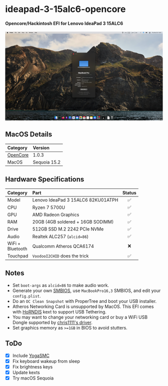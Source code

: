 # ideapad-3-15alc6-opencore
#### Opencore/Hackintosh EFI for Lenovo IdeaPad 3 15ALC6

![Hackintosh Screenshot](images/screenshot.png)

## MacOS Details
Category | Version
:- | :-
[OpenCore](https://github.com/acidanthera/OpenCorePkg) | 1.0.3
MacOS | Sequoia 15.2

## Hardware Specifications
Category | Part | Status
:- | :- | :-:
Model | Lenovo IdeaPad 3 15ALC6 82KU01ATPH | ✅
CPU | Ryzen 7 5700U | ✅
GPU | AMD Radeon Graphics | ✅
RAM | 20GB (4GB soldered + 16GB SODIMM) | ✅
Drive | 512GB SSD M.2 2242 PCIe NVMe | ✅
Audio | Realtek ALC257 (`alcid=86`) | ✅
WiFi +<br/>Bluetooth | Qualcomm Atheros QCA6174 | ❌
Touchpad | `VoodooI2CHID` does the trick | ✅

## Notes
- Set `boot-args` as `alcid=86` to make audio work.
- Generate your own [SMBIOS](https://github.com/corpnewt/GenSMBIOS), use `MacBookPro16,3` SMBIOS, and edit your `config.plist`.
- Do an `OC Clean Snapshot` with ProperTree and boot your USB installer.
- Atheros Networking Card is unsupported by MacOS. This EFI comes with [HoRNDIS]() kext to support USB Tethering.
- You may want to change your networking card or buy a WiFi USB Dongle supported by [chris1111's driver](
https://github.com/chris1111/Wireless-USB-OC-Big-Sur-Adapter).
- Set graphics memory as `>=1GB` in BIOS to avoid stutters.

## ToDo
- [x] Include [YogaSMC](https://github.com/zhen-zen/YogaSMC)
- [x] Fix keyboard wakeup from sleep
- [x] Fix brightness keys
- [x] Update kexts
- [x] Try macOS Sequoia
